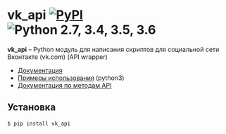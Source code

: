 vk_api [![PyPI](https://img.shields.io/pypi/v/vk_api.svg)](https://pypi.org/project/vk_api/) ![Python 2.7, 3.4, 3.5, 3.6](https://img.shields.io/pypi/pyversions/vk_api.svg)
======
**vk_api** – Python модуль для написания скриптов для социальной сети Вконтакте (vk.com) (API wrapper)

* [Документация](https://vk-api.readthedocs.io/en/latest/)
* [Примеры использования](./examples) (python3)
* [Документация по методам API](https://vk.com/dev/methods)

Установка
------------
    $ pip install vk_api
